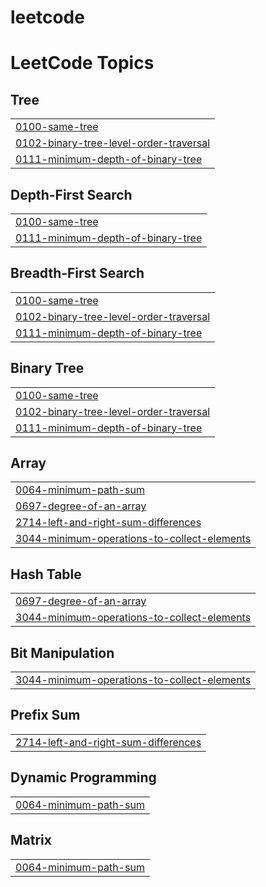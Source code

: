 # leetcode
<!---LeetCode Topics Start-->
# LeetCode Topics
## Tree
|  |
| ------- |
| [0100-same-tree](https://github.com/Firkraag/leetcode/tree/master/0100-same-tree) |
| [0102-binary-tree-level-order-traversal](https://github.com/Firkraag/leetcode/tree/master/0102-binary-tree-level-order-traversal) |
| [0111-minimum-depth-of-binary-tree](https://github.com/Firkraag/leetcode/tree/master/0111-minimum-depth-of-binary-tree) |
## Depth-First Search
|  |
| ------- |
| [0100-same-tree](https://github.com/Firkraag/leetcode/tree/master/0100-same-tree) |
| [0111-minimum-depth-of-binary-tree](https://github.com/Firkraag/leetcode/tree/master/0111-minimum-depth-of-binary-tree) |
## Breadth-First Search
|  |
| ------- |
| [0100-same-tree](https://github.com/Firkraag/leetcode/tree/master/0100-same-tree) |
| [0102-binary-tree-level-order-traversal](https://github.com/Firkraag/leetcode/tree/master/0102-binary-tree-level-order-traversal) |
| [0111-minimum-depth-of-binary-tree](https://github.com/Firkraag/leetcode/tree/master/0111-minimum-depth-of-binary-tree) |
## Binary Tree
|  |
| ------- |
| [0100-same-tree](https://github.com/Firkraag/leetcode/tree/master/0100-same-tree) |
| [0102-binary-tree-level-order-traversal](https://github.com/Firkraag/leetcode/tree/master/0102-binary-tree-level-order-traversal) |
| [0111-minimum-depth-of-binary-tree](https://github.com/Firkraag/leetcode/tree/master/0111-minimum-depth-of-binary-tree) |
## Array
|  |
| ------- |
| [0064-minimum-path-sum](https://github.com/Firkraag/leetcode/tree/master/0064-minimum-path-sum) |
| [0697-degree-of-an-array](https://github.com/Firkraag/leetcode/tree/master/0697-degree-of-an-array) |
| [2714-left-and-right-sum-differences](https://github.com/Firkraag/leetcode/tree/master/2714-left-and-right-sum-differences) |
| [3044-minimum-operations-to-collect-elements](https://github.com/Firkraag/leetcode/tree/master/3044-minimum-operations-to-collect-elements) |
## Hash Table
|  |
| ------- |
| [0697-degree-of-an-array](https://github.com/Firkraag/leetcode/tree/master/0697-degree-of-an-array) |
| [3044-minimum-operations-to-collect-elements](https://github.com/Firkraag/leetcode/tree/master/3044-minimum-operations-to-collect-elements) |
## Bit Manipulation
|  |
| ------- |
| [3044-minimum-operations-to-collect-elements](https://github.com/Firkraag/leetcode/tree/master/3044-minimum-operations-to-collect-elements) |
## Prefix Sum
|  |
| ------- |
| [2714-left-and-right-sum-differences](https://github.com/Firkraag/leetcode/tree/master/2714-left-and-right-sum-differences) |
## Dynamic Programming
|  |
| ------- |
| [0064-minimum-path-sum](https://github.com/Firkraag/leetcode/tree/master/0064-minimum-path-sum) |
## Matrix
|  |
| ------- |
| [0064-minimum-path-sum](https://github.com/Firkraag/leetcode/tree/master/0064-minimum-path-sum) |
<!---LeetCode Topics End-->